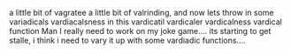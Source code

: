 a little bit of vagratee a little bit of valrinding, and now lets throw in some variadicals vardiacalsness in this vardicatil vardicaler vardicalness vardical function 
Man I really need to work on my joke game.... its starting to get stalle, i think i need to vary it up with some vardiadic functions....
